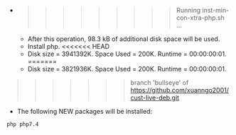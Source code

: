 * >>>>>>>>> Running inst-min-con-xtra-php.sh ...
  * After this operation, 98.3 kB of additional disk space will be used.
  * Install php.
<<<<<<< HEAD
  * Disk size = 3941392K. Space Used = 200K. Runtime = 00:00:00:01.
=======
  * Disk size = 3821936K. Space Used = 200K. Runtime = 00:00:00:01.
>>>>>>> branch 'bullseye' of https://github.com/xuanngo2001/cust-live-deb.git
  * The following NEW packages will be installed:
  ```bash
php php7.4
  ```
